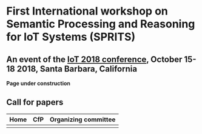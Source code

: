 # First International workshop on Semantic Processing and Reasoning for IoT Systems (SPRITS)

## An event of the [IoT 2018 conference](http://iot-conference.org/iot2018), October 15-18 2018, Santa Barbara, California

**Page under construction**

## Call for papers

| Home                 | CfP                  | Organizing committee |
|:--------------------:|:--------------------:|:--------------------:|
|                      |                      |                      |
